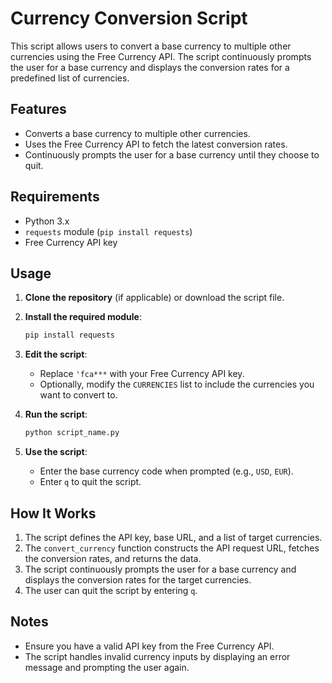 # Currency Conversion Script

This script allows users to convert a base currency to multiple other currencies using the Free Currency API. The script continuously prompts the user for a base currency and displays the conversion rates for a predefined list of currencies.

## Features

- Converts a base currency to multiple other currencies.
- Uses the Free Currency API to fetch the latest conversion rates.
- Continuously prompts the user for a base currency until they choose to quit.

## Requirements

- Python 3.x
- `requests` module (`pip install requests`)
- Free Currency API key

## Usage

1. **Clone the repository** (if applicable) or download the script file.

2. **Install the required module**:
   ```bash
   pip install requests
   ```

3. **Edit the script**:
   - Replace `'fca***` with your Free Currency API key.
   - Optionally, modify the `CURRENCIES` list to include the currencies you want to convert to.

4. **Run the script**:
   ```bash
   python script_name.py
   ```

5. **Use the script**:
   - Enter the base currency code when prompted (e.g., `USD`, `EUR`).
   - Enter `q` to quit the script.

## How It Works

1. The script defines the API key, base URL, and a list of target currencies.
2. The `convert_currency` function constructs the API request URL, fetches the conversion rates, and returns the data.
3. The script continuously prompts the user for a base currency and displays the conversion rates for the target currencies.
4. The user can quit the script by entering `q`.

## Notes

- Ensure you have a valid API key from the Free Currency API.
- The script handles invalid currency inputs by displaying an error message and prompting the user again.
